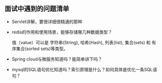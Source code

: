 ## 面试中遇到的问题清单

* Servlet详解，要很详细很精通的那种

* redis的作用和使用场景，能够存储哪几种数据类型？

  值（value）可以是 字符串(String), 哈希(Hash), 列表(list), 集合(sets) 和 有序集合(sorted sets)等类型。

* Spring cloud与微服务知道吗？能简单讲下吗？

* mysql的SQL语句优化知道吗？索引原理是什么？如何具体是优化一条SQL语句？

  

